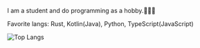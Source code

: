 I am a student and do programming as a hobby.🗼🇯🇵

Favorite langs: Rust, Kotlin(Java), Python, TypeScript(JavaScript)

![Top Langs](https://github-readme-stats.vercel.app/api/top-langs/?username=BlueGeckoJP&langs_count=8&layout=donut)
